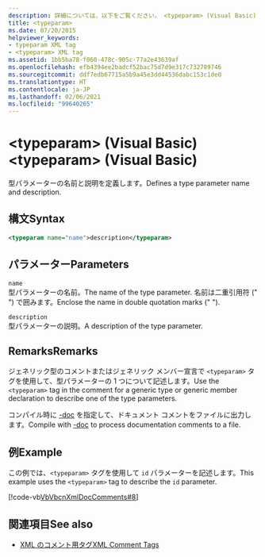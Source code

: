 ```yaml
---
description: 詳細については、以下をご覧ください。 <typeparam> (Visual Basic)
title: <typeparam>
ms.date: 07/20/2015
helpviewer_keywords:
- typeparam XML tag
- <typeparam> XML tag
ms.assetid: 1bb5ba78-f060-478c-905c-77a2e43639af
ms.openlocfilehash: efb4394ee2badcf52bac75d7d9e317c732789746
ms.sourcegitcommit: ddf7edb67715a5b9a45e3dd44536dabc153c1de0
ms.translationtype: HT
ms.contentlocale: ja-JP
ms.lasthandoff: 02/06/2021
ms.locfileid: "99640265"
---
```

# <a name="typeparam-visual-basic"></a><span data-ttu-id="93460-103">\<typeparam> (Visual Basic)</span><span class="sxs-lookup"><span data-stu-id="93460-103">\<typeparam> (Visual Basic)</span></span>

<span data-ttu-id="93460-104">型パラメーターの名前と説明を定義します。</span><span class="sxs-lookup"><span data-stu-id="93460-104">Defines a type parameter name and description.</span></span>  
  
## <a name="syntax"></a><span data-ttu-id="93460-105">構文</span><span class="sxs-lookup"><span data-stu-id="93460-105">Syntax</span></span>  
  
```xml  
<typeparam name="name">description</typeparam>  
```  
  
## <a name="parameters"></a><span data-ttu-id="93460-106">パラメーター</span><span class="sxs-lookup"><span data-stu-id="93460-106">Parameters</span></span>  

 `name`  
 <span data-ttu-id="93460-107">型パラメーターの名前。</span><span class="sxs-lookup"><span data-stu-id="93460-107">The name of the type parameter.</span></span> <span data-ttu-id="93460-108">名前は二重引用符 (" ") で囲みます。</span><span class="sxs-lookup"><span data-stu-id="93460-108">Enclose the name in double quotation marks (" ").</span></span>  
  
 `description`  
 <span data-ttu-id="93460-109">型パラメーターの説明。</span><span class="sxs-lookup"><span data-stu-id="93460-109">A description of the type parameter.</span></span>  
  
## <a name="remarks"></a><span data-ttu-id="93460-110">Remarks</span><span class="sxs-lookup"><span data-stu-id="93460-110">Remarks</span></span>  

 <span data-ttu-id="93460-111">ジェネリック型のコメントまたはジェネリック メンバー宣言で `<typeparam>` タグを使用して、型パラメーターの 1 つについて記述します。</span><span class="sxs-lookup"><span data-stu-id="93460-111">Use the `<typeparam>` tag in the comment for a generic type or generic member declaration to describe one of the type parameters.</span></span>  
  
 <span data-ttu-id="93460-112">コンパイル時に [-doc](../../reference/command-line-compiler/doc.md) を指定して、ドキュメント コメントをファイルに出力します。</span><span class="sxs-lookup"><span data-stu-id="93460-112">Compile with [-doc](../../reference/command-line-compiler/doc.md) to process documentation comments to a file.</span></span>  
  
## <a name="example"></a><span data-ttu-id="93460-113">例</span><span class="sxs-lookup"><span data-stu-id="93460-113">Example</span></span>  

 <span data-ttu-id="93460-114">この例では、`<typeparam>` タグを使用して `id` パラメーターを記述します。</span><span class="sxs-lookup"><span data-stu-id="93460-114">This example uses the `<typeparam>` tag to describe the `id` parameter.</span></span>  
  
 [!code-vb[VbVbcnXmlDocComments#8](~/samples/snippets/visualbasic/VS_Snippets_VBCSharp/VbVbcnXmlDocComments/VB/Class1.vb#8)]  
  
## <a name="see-also"></a><span data-ttu-id="93460-115">関連項目</span><span class="sxs-lookup"><span data-stu-id="93460-115">See also</span></span>

- [<span data-ttu-id="93460-116">XML のコメント用タグ</span><span class="sxs-lookup"><span data-stu-id="93460-116">XML Comment Tags</span></span>](index.md)
